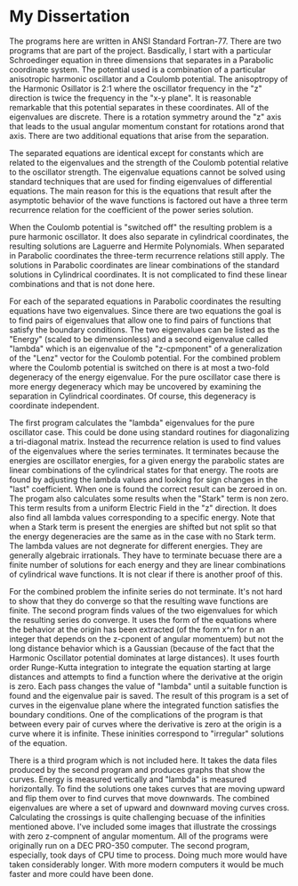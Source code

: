 # My Dissertation

The programs here are written in ANSI Standard Fortran-77.  There are two programs that are part of the project.  Basdically, I start with a particular Schroedinger equation in three dimensions that separates in a Parabolic coordinate system.  The potential used is a combination of a particular anisotropic harmonic oscillator and a Coulomb potential.  The anisoptropy of the Harmonic Osillator is 2:1 where the oscillator frequency in the "z" direction is twice the frequency in the "x-y plane".  It is reasonable remarkable that this potential separates in these coordinates.  All of the eigenvalues are discrete.  There is a rotation symmetry around the "z" axis that leads to the usual angular momentum constant for rotations arond that axis.  There are two additional equations that arise from the separation.

The separated equations are identical except for constants which are related to the eigenvalues and the strength of the Coulomb potential relative to the oscillator strength.  The eigenvalue equations cannot be solved using standard techniques that are used for finding eigenvalues of differential equations.  The main reason for this is the equations that result after the asymptotic behavior of the wave functions is factored out have a three term recurrence relation for the coefficient of the power series solution.

When the Coulomb potential is "switched off" the resulting problem is a pure harmonic oscillator.  It does also separate in cylindrical coordinates, the resulting solutions are Laguerre and Hermite Polynomials.  When separated in Parabolic coordinates the three-term recurrence relations still apply.  The solutions in Parabolic coordinates are linear combinations of the standard solutions in Cylindrical coordinates.  It is not complicated to find these linear combinations and that is not done here.

For each of the separated equations in Parabolic coordinates the resulting equations have two eigenvalues.  Since there are two equations the goal is to find pairs of eigenvalues that allow one to find pairs of functions that satisfy the boundary conditions. The two eigenvalues can be listed as the "Energy" (scaled to be dimensionless) and a second eigenvalue called "lambda" which is an eigenvalue of the "z-cpmponent" of a generalization of the "Lenz" vector for the Coulomb potential.  For the combined problem where the Coulomb potential is switched on there is at most a two-fold degeneracy of the energy eigenvalue.  For the pure oscillator case there is more energy degeneracy which may be uncovered by examining the separation in Cylindrical coordinates.  Of course, this degeneracy is coordinate independent.

The first program calculates the "lambda" eigenvalues for the pure oscillator case.  This could be done using standard routines for diagonalizing a tri-diagonal matrix.  Instead the recurrence relation is used to find values of the eigenvalues where the series terminates.  It terminates because the energies are oscillator energies, for a given energy the parabolic states are linear combinations of the cylindrical states for that energy.  The roots are found by adjusting the lambda values and looking for sign changes in the "last" coefficient.  When one is found the correct result can be zeroed in on.  The progam also calculates some results when the "Stark" term is non zero.  This term results from a uniform Electric Field in the "z" direction.  It does also find all lambda values corresponding to a specific energy.  Note that when a Stark term is present the energies are shifted but not split so that the energy degeneracies are the same as in the case with no Stark term.  The lambda values are not degnerate for different energies.  They are generally algebraic irrationals.  They have to terminate becuase there are a finite number of solutions for each energy and they are linear combinations of cylindrical wave functions.  It is not clear if there is another proof of this.

For the combined problem the infinite series do not terminate.  It's not hard to show that they do converge so that the resulting wave functions are finite.  The second program finds values of the two eigenvalues for which the resulting series do converge.  It uses the form of the equations where the behavior at the origin has been extracted (of the form x^n for n an integer that depends on the z-cponent of angular momentuem) but not the long distance behavior which is a Gaussian (because of the fact that the Harmonic Oscillator potential dominates at large distances).  It uses fourth order Runge-Kutta integration to integrate the equation starting at large distances and attempts to find a function where the derivative at the origin is zero.  Each pass changes the value of "lambda" until a suitable function is found and the eigenvalue pair is saved.  The result of this program is a set of curves in the eigenvalue plane where the integrated function satisfies the boundary conditions.  One of the complications of the program is that between every pair of curves where the derivative is zero at the origin is a curve where it is infinite.  These ininities correspond to "irregular" solutions of the equation.

There is a third program which is not included here.  It takes the data files produced by the second program and produces graphs that show the curves.  Energy is measured vertically and "lambda" is measured horizontally.  To find the solutions one takes curves that are moving upward and flip them over to find curves that move downwards.  The combined eigenvalues are where a set of upward and downward moving curves cross.  Calculating the crossings is quite challenging becuase of the infinities mentioned above.  I've included some images that illustrate the crossings with zero z-compnent of angular momentum.  All of the programs were originally run on a DEC PRO-350 computer.  The second program, especially, took days of CPU time to process.  Doing much more would have taken considerably longer.  With more modern computers it would be much faster and more could have been done.


